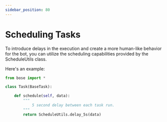 ```yaml
---
sidebar_position: 80
---
```


# Scheduling Tasks

To introduce delays in the execution and create a more human-like behavior for the bot, you can utilize the scheduling capabilities provided by the ScheduleUtils class. 

Here's an example:


```python 
from bose import *

class Task(BaseTask):

    def schedule(self, data):
        """
            5 second delay between each task run.
        """
        return ScheduleUtils.delay_5s(data)
```